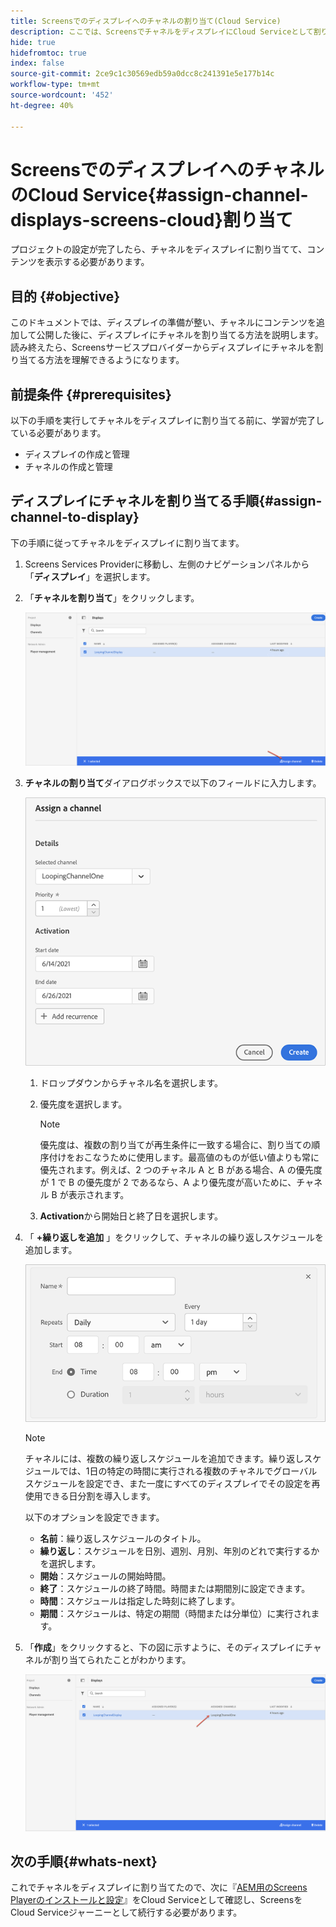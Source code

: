 ```yaml
---
title: Screensでのディスプレイへのチャネルの割り当て(Cloud Service)
description: ここでは、ScreensでチャネルをディスプレイにCloud Serviceとして割り当てる方法について説明します。
hide: true
hidefromtoc: true
index: false
source-git-commit: 2ce9c1c30569edb59a0dcc8c241391e5e177b14c
workflow-type: tm+mt
source-wordcount: '452'
ht-degree: 40%

---
```



# ScreensでのディスプレイへのチャネルのCloud Service{#assign-channel-displays-screens-cloud}割り当て

プロジェクトの設定が完了したら、チャネルをディスプレイに割り当てて、コンテンツを表示する必要があります。

## 目的 {#objective}

このドキュメントでは、ディスプレイの準備が整い、チャネルにコンテンツを追加して公開した後に、ディスプレイにチャネルを割り当てる方法を説明します。 読み終えたら、Screensサービスプロバイダーからディスプレイにチャネルを割り当てる方法を理解できるようになります。

## 前提条件 {#prerequisites}

以下の手順を実行してチャネルをディスプレイに割り当てる前に、学習が完了している必要があります。

* ディスプレイの作成と管理
* チャネルの作成と管理

## ディスプレイにチャネルを割り当てる手順{#assign-channel-to-display}

下の手順に従ってチャネルをディスプレイに割り当てます。

1. Screens Services Providerに移動し、左側のナビゲーションパネルから「**ディスプレイ**」を選択します。

1. 「**チャネルを割り当て**」をクリックします。

   ![画像](/help/screens-cloud/assets/display/assignchannel-1.png)

1. **チャネルの割り当て**&#x200B;ダイアログボックスで以下のフィールドに入力します。

   ![画像](/help/screens-cloud/assets/display/assignchannel-2.png)

   1. ドロップダウンからチャネル名を選択します。
   1. 優先度を選択します。

      >[!NOTE]
      >優先度は、複数の割り当てが再生条件に一致する場合に、割り当ての順序付けをおこなうために使用します。最高値のものが低い値よりも常に優先されます。例えば、2 つのチャネル A と B がある場合、A の優先度が 1 で B の優先度が 2 であるなら、A より優先度が高いために、チャネル B が表示されます。
   1. **Activation**&#x200B;から開始日と終了日を選択します。

1. 「 **+繰り返しを追加** 」をクリックして、チャネルの繰り返しスケジュールを追加します。

   ![画像](/help/screens-cloud/assets/create-content/recurrence-1.png)

   >[!NOTE]
   >チャネルには、複数の繰り返しスケジュールを追加できます。繰り返しスケジュールでは、1日の特定の時間に実行される複数のチャネルでグローバルスケジュールを設定でき、また一度にすべてのディスプレイでその設定を再使用できる日分割を導入します。

   以下のオプションを設定できます。

   * **名前**：繰り返しスケジュールのタイトル。
   * **繰り返し**：スケジュールを日別、週別、月別、年別のどれで実行するかを選択します。
   * **開始**：スケジュールの開始時間。
   * **終了**：スケジュールの終了時間。時間または期間別に設定できます。
   * **時間**：スケジュールは指定した時刻に終了します。
   * **期間**：スケジュールは、特定の期間（時間または分単位）に実行されます。

1. 「**作成**」をクリックすると、下の図に示すように、そのディスプレイにチャネルが割り当てられたことがわかります。

   ![画像](/help/screens-cloud/assets/display/assignchannel-3.png)


## 次の手順{#whats-next}

これでチャネルをディスプレイに割り当てたので、次に『[AEM用のScreens Playerのインストールと設定](/help/screens-cloud/managing-players-registration/installing-screens-cloud-player.md)』をCloud Serviceとして確認し、ScreensをCloud Serviceジャーニーとして続行する必要があります。
